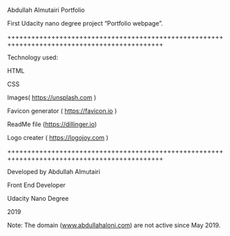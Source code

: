 Abdullah Almutairi Portfolio

First Udacity nano degree project “Portfolio webpage”.

+++++++++++++++++++++++++++++++++++++++++++++++++++++++++++++++++++++++++++++++++++++++++++++

Technology  used:

HTML

CSS

Images( https://unsplash.com )

Favicon generator   (   https://favicon.io )

ReadMe  file    (https://dillinger.io)

Logo    creater (   https://logojoy.com )


+++++++++++++++++++++++++++++++++++++++++++++++++++++++++++++++++++++++++++++++++++++++++++++

Developed by Abdullah Almutairi

Front End Developer

Udacity Nano Degree

2019

Note: The domain (www.abdullahaloni.com) are not active since May 2019.
